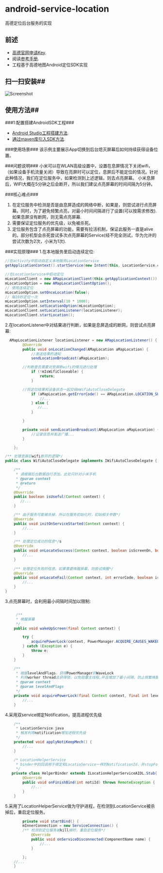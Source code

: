 
# android-service-location
高德定位后台服务的实现

## 前述 ##
- [高德官网申请Key](http://lbs.amap.com/dev/#/).
- 阅读[参考手册](http://a.amap.com/lbs/static/unzip/Android_Map_Doc/index.html).
- 工程基于高德地图Android定位SDK实现

## 扫一扫安装##
![Screenshot]( https://raw.githubusercontent.com/amap-demo/android-service-location/master/LocationServiceDemo/apk/1477653836.png)  

## 使用方法##
###1:配置搭建AndroidSDK工程###
- [Android Studio工程搭建方法](http://lbs.amap.com/api/android-sdk/guide/creat-project/android-studio-creat-project/#add-jars).
- [通过maven库引入SDK方法](http://lbsbbs.amap.com/forum.php?mod=viewthread&tid=18786).

###使用场景###
该示例主要展示App切换到后台熄灭屏幕后如何持续获得设备位置。

###问题说明###
小米可以在WLAN高级设置中，设置在息屏情况下关闭wifi，（如果设备手机流量关闭）导致在亮屏时可以定位，息屏后不能定位的情况。针对此种情况，我们在定位服务中，如果检测到上述逻辑，则去点亮屏幕。
小米息屏后，WIFI大概在5分钟之后会断开，所以我们建议点亮屏幕的时间间隔为5分钟。

###核心难点###
1. 在定位服务中检测是否是由息屏造成的网络中断，如果是，则尝试进行点亮屏幕。同时，为了避免频繁点亮，对最小时间间隔进行了设置(可以按需求修改).
如果息屏没有断网，则无需点亮屏幕.
2. 需要保证定位服务的优先级，以免被杀死。
3. 定位服务包含了点亮屏幕的功能，需要有拉活机制，保证此服务一直是alive的。部分机型会杀死尝试多次点亮屏幕的Service(经不完全测试，华为允许的尝试次数为2次，小米为1次).

###实现原理###
1.在本地服务里启动连续定位:
```java
//在activity中启动自定义本地服务LocationService
getApplicationContext().startService(new Intent(this, LocationService.class));

//在LocationService中启动定位
mLocationClient = new AMapLocationClient(this.getApplicationContext());
mLocationOption = new AMapLocationClientOption();
// 使用连续定位
mLocationOption.setOnceLocation(false);
// 每10秒定位一次
mLocationOption.setInterval(10 * 1000);
mLocationClient.setLocationOption(mLocationOption);
mLocationClient.setLocationListener(locationListener);
mLocationClient.startLocation();
```
2.在locationListener中对结果进行判断，如果是息屏造成的断网，则尝试点亮屏幕:
```java
  AMapLocationListener locationListener = new AMapLocationListener() {
        @Override
        public void onLocationChanged(AMapLocation aMapLocation) {
            //发送结果的通知
            sendLocationBroadcast(aMapLocation);

	    //判断是否需要对息屏断wifi的情况进行处理
            if (!mIsWifiCloseable) {
                return;
            }

	    //将定位结果和设备状态一起交给mWifiAutoCloseDelegate
            if (aMapLocation.getErrorCode() == AMapLocation.LOCATION_SUCCESS) {
                //...
            } else {
               //...
            }

        }

        private void sendLocationBroadcast(AMapLocation aMapLocation) {
            //记录信息并发送广播...
        }

    };

/** 处理息屏后wifi断开的逻辑*/
public class WifiAutoCloseDelegate implements IWifiAutoCloseDelegate {

    /**
     * 请根据后台数据自行添加。此处只针对小米手机
     * @param context
     * @return
     */
    @Override
    public boolean isUseful(Context context) {
       //...
    }

    /** 由于服务可能被杀掉，所以在服务初始化时，初始相关参数*/
    @Override
    public void initOnServiceStarted(Context context) {
        //...
    }

    /** 处理定位成功的信息*/s
    @Override
    public void onLocateSuccess(Context context, boolean isScreenOn, boolean isMobileable) {
        //...
    }
	
    /** 处理定位失败的信息。如果需要唤醒屏幕，则尝试唤醒*/
    @Override
    public void onLocateFail(Context context, int errorCode, boolean isScreenOn, boolean isWifiable) {
        //...
    }
}
```

3.点亮屏幕时，会利用最小间隔时间加以限制:
```java

     /**
     * 唤醒屏幕
     */
    public void wakeUpScreen(final Context context) {

        try {
            acquirePowerLock(context, PowerManager.ACQUIRE_CAUSES_WAKEUP | PowerManager.SCREEN_DIM_WAKE_LOCK);
        } catch (Exception e) {
            throw e;
        }
    }

    /**
     * 根据levelAndFlags，获得PowerManager的WaveLock
     * 利用worker thread去获得锁，以免阻塞主线程,并且增加了最小间隔，防止频繁唤醒
     * @param context
     * @param levelAndFlags
     */
    private void acquirePowerLock(final Context context, final int levelAndFlags) {
        //...
    }
```

4.采用双service绑定Notification，提高进程优先级
```java
    /**
     * LocationService.java
     * 触发利用notification增加进程优先级
     */
    protected void applyNotiKeepMech() {
        //...
    }

    /* LocationHelperService
     * binder中的回调用于绑定和LocatioService一样的NotificationId，并stopForeground使通知隐藏
     */
   private class HelperBinder extends ILocationHelperServiceAIDL.Stub{
        @Override
        public void onFinishBind(int notiId) throws RemoteException {
            //...
        }
    }

```

5.采用了LocationHelperService做为守护进程，在检测到LocationService被杀掉后，重启定位服务。
```java
        private void startBind() {
        mInnerConnection = new ServiceConnection() {
	    /** 检测到定位服务被kill掉时，重启定位服务*/
            @Override
            public void onServiceDisconnected(ComponentName name) {
                //...
            }

        };
	//...
    }
```
